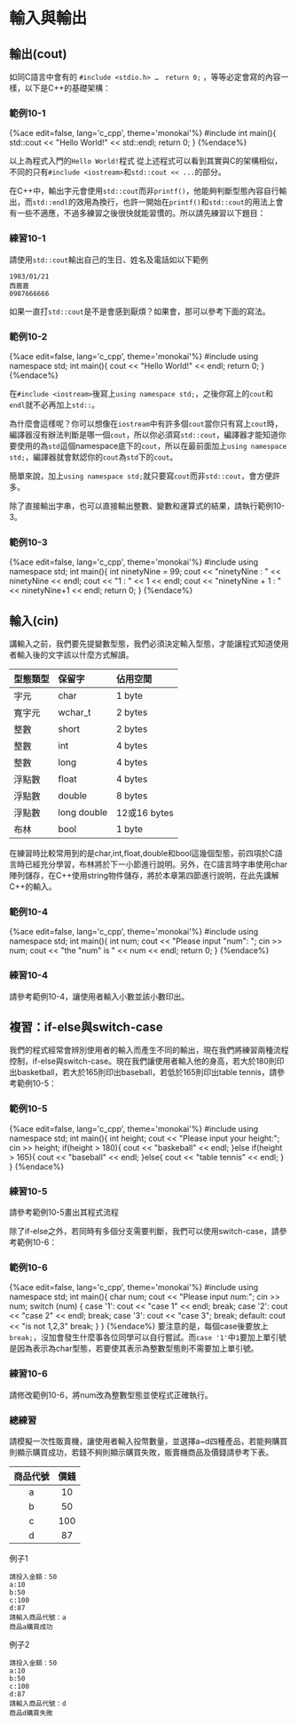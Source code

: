 # 輸入與輸出

## 輸出(cout)
如同C語言中會有的 `#include <stdio.h> …　return 0;` ，等等必定會寫的內容一樣，以下是C++的基礎架構：

### 範例10-1
{%ace edit=false, lang='c_cpp', theme='monokai'%}
#include <iostream>
int main(){
	std::cout << "Hello World!" << std::endl;
	return 0;
}
{%endace%}

以上為程式入門的`Hello World!`程式 從上述程式可以看到其實與C的架構相似，不同的只有`#include <iostream>`和`std::cout << ...`的部分。

在C++中，輸出字元會使用`std::cout`而非`printf()`，他能夠判斷型態內容自行輸出，而`std::endl`的效用為換行，也許一開始在`printf()`和`std::cout`的用法上會有一些不適應，不過多練習之後很快就能習慣的。所以請先練習以下題目：

### 練習10-1
請使用`std::cout`輸出自己的生日、姓名及電話如以下範例

	1983/01/21
	西嘉嘉
	0987666666

如果一直打`std::cout`是不是會感到厭煩？如果會，那可以參考下面的寫法。

### 範例10-2
{%ace edit=false, lang='c_cpp', theme='monokai'%}
#include <iostream>
using namespace std;
int main(){
	cout << "Hello World!" << endl;
	return 0;
}
{%endace%}

在`#include <iostream>`後寫上`using namespace std;`，之後你寫上的`cout`和`endl`就不必再加上`std::`。

為什麼會這樣呢？你可以想像在`iostream`中有許多個`cout`當你只有寫上`cout`時，編譯器沒有辦法判斷是哪一個`cout`，所以你必須寫`std::cout`，編譯器才能知道你要使用的為`std`這個namespace底下的`cout`，所以在最前面加上`using namespace std;`，編譯器就會默認你的`cout`為`std`下的`cout`。

簡單來說，加上`using namespace std;`就只要寫`cout`而非`std::cout`，會方便許多。

除了直接輸出字串，也可以直接輸出整數、變數和運算式的結果，請執行範例10-3。

### 範例10-3
{%ace edit=false, lang='c_cpp', theme='monokai'%}
#include <iostream>
using namespace std;
int main(){
  int ninetyNine = 99;
  cout << "ninetyNine : " << ninetyNine << endl;
  cout << "1 : " << 1 << endl;
  cout << "ninetyNine + 1 : " << ninetyNine+1 << endl;
	return 0;
}
{%endace%}

## 輸入(cin)
講輸入之前，我們要先提變數型態，我們必須決定輸入型態，才能讓程式知道使用者輸入後的文字該以什麼方式解讀。

| **型態類型** | **保留字** | **佔用空間**|
|:-----|:----|:-----|
| 字元 | char |	1 byte |
|寬字元|wchar_t|2 bytes|
|整數|short|2 bytes|
|整數|int|4 bytes|
|整數|long|4 bytes|
|浮點數|float|4 bytes|
|浮點數|double|8 bytes|
|浮點數|long double|12或16 bytes|
|布林|bool|1 byte|

在練習時比較常用到的是char,int,float,double和bool這幾個型態，前四項於C語言時已經充分學習，布林將於下一小節進行說明。另外，在C語言時字串使用char陣列儲存，在C++使用string物件儲存，將於本章第四節進行說明，在此先講解C++的輸入。

### 範例10-4
{%ace edit=false, lang='c_cpp', theme='monokai'%}
#include <iostream>
using namespace std;
int main(){
  int num;
  cout << "Please input \"num\": ";
  cin >> num;
  cout << "the \"num\" is " << num << endl;
	return 0;
}
{%endace%}
### 練習10-4
請參考範例10-4，讓使用者輸入小數並該小數印出。

## 複習：if-else與switch-case
我們的程式經常會辨別使用者的輸入而產生不同的輸出，現在我們將練習兩種流程控制，if-else與switch-case。現在我們讓使用者輸入他的身高，若大於180則印出basketball，若大於165則印出baseball，若低於165則印出table tennis，請參考範例10-5：
### 範例10-5
{%ace edit=false, lang='c_cpp', theme='monokai'%}
#include <iostream>
using namespace std;
int main(){
	int height;
	cout << "Please input your height:";
	cin >> height;
	if(height > 180){
		cout << "baskeball" << endl;
	}else if(height > 165){
		cout << "baseball" << endl;
	}else{
		cout << "table tennis" << endl;
	}
}
{%endace%}
### 練習10-5
請參考範例10-5畫出其程式流程

除了if-else之外，若同時有多個分支需要判斷，我們可以使用switch-case，請參考範例10-6：
### 範例10-6
{%ace edit=false, lang='c_cpp', theme='monokai'%}
#include <iostream>
using namespace std;
int main(){
	char num;
	cout << "Please input num:";
	cin >> num;
	switch (num) {
		case '1':
			cout << "case 1" << endl;
			break;
		case '2':
			cout << "case 2" << endl;
			break;
		case '3':
			cout << "case 3";
			break;
		default:
			cout << "is not 1,2,3"
			break;
	}
}
{%endace%}
要注意的是，每個case後要放上`break;`，沒加會發生什麼事各位同學可以自行嘗試。而`case '1'`中`1`要加上單引號是因為表示為char型態，若要使其表示為整數型態則不需要加上單引號。
### 練習10-6
請修改範例10-6，將num改為整數型態並使程式正確執行。

### 總練習
請模擬一次性販賣機，讓使用者輸入投幣數量，並選擇a~d四種產品，若能夠購買則顯示購買成功，若錢不夠則顯示購買失敗，販賣機商品及價錢請參考下表。

| **商品代號** | **價錢** |
|:-----:|:----:|
|a|10|
|b|50|
|c|100|
|d|87|

例子1

	請投入金額：50
	a:10
	b:50
	c:100
	d:87
	請輸入商品代號：a
	商品a購買成功

例子2

	請投入金額：50
	a:10
	b:50
	c:100
	d:87
	請輸入商品代號：d
	商品d購買失敗

